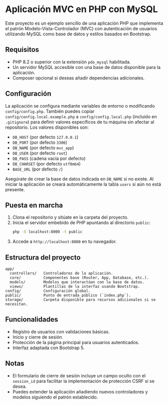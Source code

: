 # Aplicación MVC en PHP con MySQL

Este proyecto es un ejemplo sencillo de una aplicación PHP que implementa el patrón Modelo-Vista-Controlador (MVC) con autenticación de usuarios utilizando MySQL como base de datos y estilos basados en Bootstrap.

## Requisitos

- PHP 8.2 o superior con la extensión `pdo_mysql` habilitada.
- Un servidor MySQL accesible con una base de datos disponible para la aplicación.
- Composer opcional si deseas añadir dependencias adicionales.

## Configuración

La aplicación se configura mediante variables de entorno o modificando `config/config.php`. También puedes copiar `config/config.local.example.php` a `config/config.local.php` (incluido en `.gitignore`) para definir valores específicos de tu máquina sin afectar al repositorio. Los valores disponibles son:

- `DB_HOST` (por defecto `127.0.0.1`)
- `DB_PORT` (por defecto `3306`)
- `DB_NAME` (por defecto `mvc_app`)
- `DB_USER` (por defecto `root`)
- `DB_PASS` (cadena vacía por defecto)
- `DB_CHARSET` (por defecto `utf8mb4`)
- `BASE_URL` (por defecto `/`)

Asegúrate de crear la base de datos indicada en `DB_NAME` si no existe. Al iniciar la aplicación se creará automáticamente la tabla `users` si aún no está presente.

## Puesta en marcha

1. Clona el repositorio y sitúate en la carpeta del proyecto.
2. Inicia el servidor embebido de PHP apuntando al directorio `public`:
   ```bash
   php -S localhost:8000 -t public
   ```
3. Accede a `http://localhost:8000` en tu navegador.

## Estructura del proyecto

```
app/
  controllers/   Controladores de la aplicación.
  core/          Componentes base (Router, App, Database, etc.).
  models/        Modelos que interactúan con la base de datos.
  views/         Plantillas de la interfaz usando Bootstrap.
config/          Configuración global.
public/          Punto de entrada público (`index.php`).
storage/         Carpeta disponible para recursos adicionales si se necesitan.
```

## Funcionalidades

- Registro de usuarios con validaciones básicas.
- Inicio y cierre de sesión.
- Protección de la página principal para usuarios autenticados.
- Interfaz adaptada con Bootstrap 5.

## Notas

- El formulario de cierre de sesión incluye un campo oculto con el `session_id` para facilitar la implementación de protección CSRF si se desea.
- Puedes extender la aplicación añadiendo nuevos controladores y modelos siguiendo el patrón establecido.
